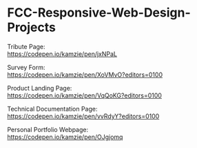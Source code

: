 # FCC-Responsive-Web-Design-Projects

Tribute Page:   
https://codepen.io/kamzie/pen/jxNPaL

Survey Form:  
https://codepen.io/kamzie/pen/XoVMvO?editors=0100

Product Landing Page:   
https://codepen.io/kamzie/pen/VqQoKG?editors=0100

Technical Documentation Page:   
https://codepen.io/kamzie/pen/vvRdyY?editors=0100

Personal Portfolio Webpage:   
https://codepen.io/kamzie/pen/OJgjomq
